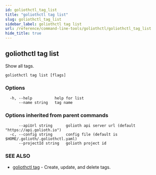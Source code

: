```yaml
---
id: goliothctl_tag_list
title: "goliothctl tag list"
slug: goliothctl_tag_list
sidebar_label: goliothctl tag list
url: /reference/command-line-tools/goliothctl/goliothctl_tag_list
hide_title: true
---
```

## goliothctl tag list

Show all tags.

```
goliothctl tag list [flags]
```

### Options

```
  -h, --help          help for list
      --name string   tag name
```

### Options inherited from parent commands

```
      --apiUrl string      golioth api server url (default "https://api.golioth.io")
  -c, --config string      config file (default is $HOME/.golioth/.goliothctl.yaml)
      --projectId string   golioth project id
```

### SEE ALSO

* [goliothctl tag](/reference/command-line-tools/goliothctl/goliothctl_tag)	 - Create, update, and delete tags.

